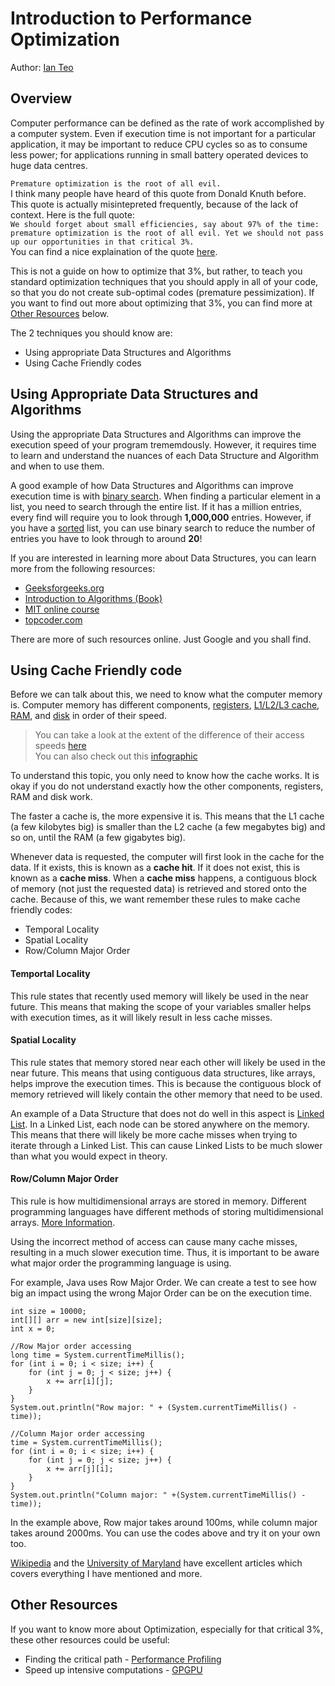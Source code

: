 # Introduction to Performance Optimization

Author: [Ian Teo](https://github.com/IanTeo)

## Overview

Computer performance can be defined as the rate of work accomplished by a computer system. Even if execution time is not important for a particular application, it may be important to reduce CPU cycles so as to consume less power; for applications running in small battery operated devices to huge data centres.

`Premature optimization is the root of all evil.`<br>
I think many people have heard of this quote from Donald Knuth before. This quote is actually misintepreted frequently, because of the lack of context. Here is the full quote:<br>
`We should forget about small efficiencies, say about 97% of the time: premature optimization is the root of all evil. Yet we should not pass up our opportunities in that critical 3%.`<br>
You can find a nice explaination of the quote [here](http://wiki.c2.com/?PrematureOptimization).

This is not a guide on how to optimize that 3%, but rather, to teach you standard optimization techniques that you should apply in all of your code, so that you do not create sub-optimal codes (premature pessimization). If you want to find out more about optimizing that 3%, you can find more at [Other Resources](#other-resources) below.

The 2 techniques you should know are:

* Using appropriate Data Structures and Algorithms
* Using Cache Friendly codes

## Using Appropriate Data Structures and Algorithms

Using the appropriate Data Structures and Algorithms can improve the execution speed of your program trememdously. However, it requires time to learn and understand the nuances of each Data Structure and Algorithm and when to use them.

A good example of how Data Structures and Algorithms can improve execution time is with [binary search](https://www.tutorialspoint.com/data_structures_algorithms/binary_search_algorithm.htm). When finding a particular element in a list, you need to search through the entire list. If it has a million entries, every find will require you to look through **1,000,000** entries. However, if you have a [sorted](https://www.tutorialspoint.com/data_structures_algorithms/sorting_algorithms.htm) list, you can use binary search to reduce the number of entries you have to look through to around **20**!

If you are interested in learning more about Data Structures, you can learn more from the following resources:

* [Geeksforgeeks.org](http://www.geeksforgeeks.org/data-structures/)
* [Introduction to Algorithms (Book)](https://www.amazon.com/Introduction-Algorithms-3rd-MIT-Press/dp/0262033844)
* [MIT online course](http://courses.csail.mit.edu/6.851/spring12/lectures/)
* [topcoder.com](https://www.topcoder.com/community/data-science/data-science-tutorials/)

There are more of such resources online. Just Google and you shall find.

## Using Cache Friendly code

Before we can talk about this, we need to know what the computer memory is. Computer memory has different components, [registers](https://en.wikipedia.org/wiki/Processor_register), [L1/L2/L3 cache](https://www.cs.umd.edu/class/fall2001/cmsc411/proj01/cache/cache.html), [RAM](https://en.wikipedia.org/wiki/Random-access_memory), and [disk](https://en.wikipedia.org/wiki/Hard_disk_drive) in order of their speed.

> You can take a look at the extent of the difference of their access speeds [here](https://gist.github.com/jboner/2841832) <br>
> You can also check out this [infographic](http://imgur.com/8LIwV4C)

To understand this topic, you only need to know how the cache works. It is okay if you do not understand exactly how the other components, registers, RAM and disk work.

The faster a cache is, the more expensive it is. This means that the L1 cache (a few kilobytes big) is smaller than the L2 cache (a few megabytes big) and so on, until the RAM (a few gigabytes big).

Whenever data is requested, the computer will first look in the cache for the data. If it exists, this is known as a **cache hit**. If it does not exist, this is known as a **cache miss**. When a **cache miss** happens, a contiguous block of memory (not just the requested data) is retrieved and stored onto the cache. Because of this, we want remember these rules to make cache friendly codes:

* Temporal Locality
* Spatial Locality
* Row/Column Major Order

#### Temportal Locality

This rule states that recently used memory will likely be used in the near future. This means that making the scope of your variables smaller helps with execution times, as it will likely result in less cache misses.

#### Spatial Locality

This rule states that memory stored near each other will likely be used in the near future. This means that using contiguous data structures, like arrays, helps improve the execution times. This is because the contiguous block of memory retrieved will likely contain the other memory that need to be used.

An example of a Data Structure that does not do well in this aspect is [Linked List](https://www.tutorialspoint.com/data_structures_algorithms/linked_list_algorithms.htm). In a Linked List, each node can be stored anywhere on the memory. This means that there will likely be more cache misses when trying to iterate through a Linked List. This can cause Linked Lists to be much slower than what you would expect in theory.

#### Row/Column Major Order

This rule is how multidimensional arrays are stored in memory. Different programming languages have different methods of storing multidimensional arrays. [More Information](https://en.wikipedia.org/wiki/Row-_and_column-major_order).

Using the incorrect method of access can cause many cache misses, resulting in a much slower execution time. Thus, it is important to be aware what major order the programming language is using.

For example, Java uses Row Major Order. We can create a test to see how big an impact using the wrong Major Order can be on the execution time.

```
int size = 10000;
int[][] arr = new int[size][size];
int x = 0;
 
//Row Major order accessing
long time = System.currentTimeMillis();
for (int i = 0; i < size; i++) {
    for (int j = 0; j < size; j++) {
        x += arr[i][j];
    }
}
System.out.println("Row major: " + (System.currentTimeMillis() - time));
 
//Column Major order accessing
time = System.currentTimeMillis();
for (int i = 0; i < size; i++) {
    for (int j = 0; j < size; j++) {
        x += arr[j][i];
    }
}
System.out.println("Column major: " +(System.currentTimeMillis() - time));
```

In the example above, Row major takes around 100ms, while column major takes around 2000ms. You can use the codes above and try it on your own too.

[Wikipedia](https://en.wikipedia.org/wiki/Locality_of_reference) and the [University of Maryland](https://www.cs.umd.edu/class/fall2001/cmsc411/proj01/cache/matrix.html) have excellent articles which covers everything I have mentioned and more.

## Other Resources

If you want to know more about Optimization, especially for that critical 3%, these other resources could be useful:

* Finding the critical path - [Performance Profiling](PerformanceProfiling.md)
* Speed up intensive computations - [GPGPU]()
